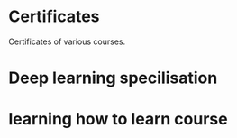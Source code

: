 # Certificates

Certificates of various courses.

# Deep learning specilisation 
# learning how to learn course

